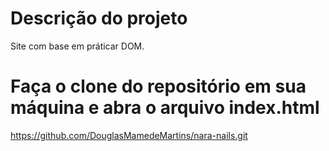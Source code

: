 # Descrição do projeto
Site com base em práticar DOM.

# Faça o clone do repositório em sua máquina e abra o arquivo index.html
https://github.com/DouglasMamedeMartins/nara-nails.git
